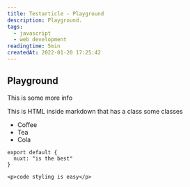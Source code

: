 ```yaml
---
title: Testarticle - Playground
description: Playground.
tags: 
  - javascript
  - web development
readingtime: 5min
createdAt: 2022-01-20 17:25:42
---
```


## Playground

This is some more info
<div class="bg-blue-500 text-white p-4 mb-4">
  This is HTML inside markdown that has a class some classes
</div>

<div class="bg-green-500">
<ul>
  <li>Coffee</li>
  <li>Tea</li>
  <li>Cola</li>
</ul>
</div>


```js[nuxt.config.js]
export default {
  nuxt: "is the best"
}
```
```html[my-first-blog-post.md]
<p>code styling is easy</p>
```
